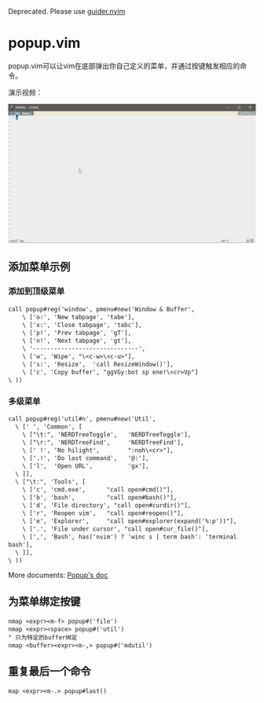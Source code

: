 
Deprecated. Please use [guider.nvim](https://github.com/luzhlon/guider.nvim)

# popup.vim

popup.vim可以让vim在底部弹出你自己定义的菜单，并通过按键触发相应的命令。

演示视频：

![popup.gif](https://raw.githubusercontent.com/luzhlon/gif/master/popup.gif)

## 添加菜单示例

### 添加到顶级菜单

```viml
call popup#reg('window', pmenu#new('Window & Buffer',
    \ ['o:', 'New tabpage', 'tabe'],
    \ ['x:', 'Close tabpage', 'tabc'],
    \ ['p!', 'Prev tabpage', 'gT'],
    \ ['n!', 'Next tabpage', 'gt'],
    \ '------------------------------',
    \ ['w', 'Wipe', "\<c-w>\<c-u>"],
    \ ['s:', 'Resize',  'call ResizeWindow()'],
    \ ['c', 'Copy buffer', "ggVGy:bot sp ene!\<cr>Vp"]
\ ))
```

### 多级菜单

```viml
call popup#reg('util#n', pmenu#new('Util',
  \ [' ', 'Common', [
    \ ["\t:", 'NERDTreeToggle',   'NERDTreeToggle'],
    \ ["\r:", 'NERDTreeFind',     'NERDTreeFind'],
    \ [' !', 'No hilight',        ":noh\<cr>"],
    \ ['.!', 'Do last command',   '@:'],
    \ ['l',  'Open URL',          'gx'],
  \ ]],
  \ ["\t:", 'Tools', [
    \ ['c', 'cmd.exe',      "call open#cmd()"],
    \ ['b', 'bash',         "call open#bash()"],
    \ ['d', 'File directory', "call open#curdir()"],
    \ ['r', 'Reopen vim',   "call open#reopen()"],
    \ ['e', 'Explorer',     "call open#explorer(expand('%:p'))"],
    \ ['.', 'File under cursor', "call open#cur_file()"],
    \ [',', 'Bash', has('nvim') ? 'winc s | term bash': 'terminal bash'],
  \ ]],
\ ))
```

More documents: [Popup's doc](./doc/popup.txt)

## 为菜单绑定按键
```viml
nmap <expr><m-f> popup#('file')
nmap <expr><space> popup#('util')
" 只为特定的buffer绑定
nmap <buffer><expr><m-,> popup#('mdutil')
```

## 重复最后一个命令
```viml
map <expr><m-.> popup#last()
```

